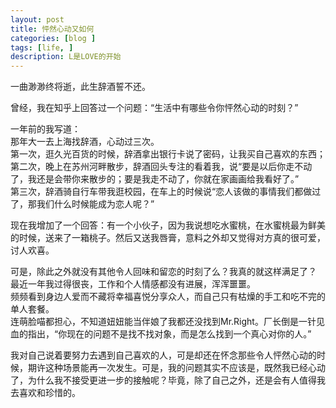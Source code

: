 ```yaml
---
layout: post
title: 怦然心动又如何
categories: [blog ]
tags: [life, ]
description: L是LOVE的开始
---
```

一曲渺渺终将逝，此生辞酒誓不还。

曾经，我在知乎上回答过一个问题：“生活中有哪些令你怦然心动的时刻？”

一年前的我写道：
<br>
那年大一去上海找辞酒，心动过三次。
<br>
第一次，逛久光百货的时候，辞酒拿出银行卡说了密码，让我买自己喜欢的东西；
<br>
第二次，晚上在苏州河畔散步，辞酒回头专注的看着我，说“要是以后你走不动了，我还是会带你来散步的；要是我走不动了，你就在家画画给我看好了。”
<br>
第三次，辞酒骑自行车带我逛校园，在车上的时候说“恋人该做的事情我们都做过了，那我们什么时候能成为恋人呢？”

现在我增加了一个回答：有一个小伙子，因为我说想吃水蜜桃，在水蜜桃最为鲜美的时候，送来了一箱桃子。然后又送我唇膏，意料之外却又觉得对方真的很可爱，讨人欢喜。

可是，除此之外就没有其他令人回味和留恋的时刻了么？我真的就这样满足了？
<br>
最近一年我过得很丧，工作和个人情感都没有进展，浑浑噩噩。
<br>
频频看到身边人爱而不藏将幸福喜悦分享众人，而自己只有枯燥的手工和吃不完的单人套餐。
<br>
连萌脸喵都担心，不知道妞妞能当伴娘了我都还没找到Mr.Right。厂长倒是一针见血的指出，“你现在的问题不是找不找对象，而是怎么找到一个真心对你的人。”

我对自己说着要努力去遇到自己喜欢的人，可是却还在怀念那些令人怦然心动的时候，期许这种场景能再一次发生。可是，我的问题其实不应该是，既然我已经心动了，为什么我不接受更进一步的接触呢？毕竟，除了自己之外，还是会有人值得我去喜欢和珍惜的。
